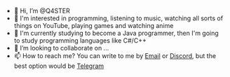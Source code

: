- 👋 Hi, I’m @Q4STER
- 👀 I'm interested in programming, listening to music, watching all sorts of things on YouTube, playing games and watching anime
- 🌱 I'm currently studying to become a Java programmer, then I'm going to study programming languages like C#/C++
- 💞️ I’m looking to collaborate on ...
- 📫 How to reach me? You can write to me by <a href="#">Email<a> or <a href="#">Discord<a>, but the best option would be <a href="#">Telegram<a>

<!---
Q4STER/Q4STER is a ✨ special ✨ repository because its `AboutMe.md` (this file) appears on your GitHub profile.
You can click the Preview link to take a look at your changes.
--->
